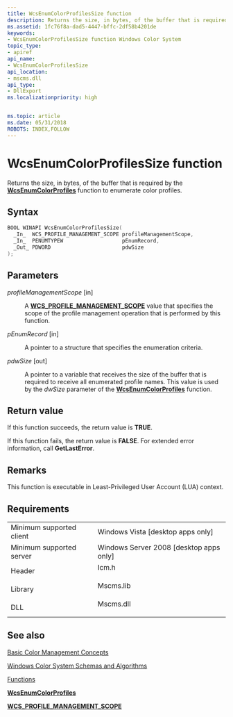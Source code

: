 ```yaml
---
title: WcsEnumColorProfilesSize function
description: Returns the size, in bytes, of the buffer that is required by the WcsEnumColorProfiles function to enumerate color profiles.
ms.assetid: 1fc76f8a-dad5-4447-bffc-2df58b4201de
keywords:
- WcsEnumColorProfilesSize function Windows Color System
topic_type:
- apiref
api_name:
- WcsEnumColorProfilesSize
api_location:
- mscms.dll
api_type:
- DllExport
ms.localizationpriority: high


ms.topic: article
ms.date: 05/31/2018
ROBOTS: INDEX,FOLLOW
---
```


# WcsEnumColorProfilesSize function

Returns the size, in bytes, of the buffer that is required by the [**WcsEnumColorProfiles**](wcsenumcolorprofiles.md) function to enumerate color profiles.

## Syntax


```C++
BOOL WINAPI WcsEnumColorProfilesSize(
  _In_  WCS_PROFILE_MANAGEMENT_SCOPE profileManagementScope,
  _In_  PENUMTYPEW                   pEnumRecord,
  _Out_ PDWORD                       pdwSize
);
```



## Parameters

<dl> <dt>

*profileManagementScope* \[in\]
</dt> <dd>

A [**WCS\_PROFILE\_MANAGEMENT\_SCOPE**](/windows/win32/api/icm/ne-icm-wcs_profile_management_scope) value that specifies the scope of the profile management operation that is performed by this function.

</dd> <dt>

*pEnumRecord* \[in\]
</dt> <dd>

A pointer to a structure that specifies the enumeration criteria.

</dd> <dt>

*pdwSize* \[out\]
</dt> <dd>

A pointer to a variable that receives the size of the buffer that is required to receive all enumerated profile names. This value is used by the *dwSize* parameter of the [**WcsEnumColorProfiles**](wcsenumcolorprofiles.md) function.

</dd> </dl>

## Return value

If this function succeeds, the return value is **TRUE**.

If this function fails, the return value is **FALSE**. For extended error information, call **GetLastError**.

## Remarks

This function is executable in Least-Privileged User Account (LUA) context.

## Requirements



|                                     |                                                                                      |
|-------------------------------------|--------------------------------------------------------------------------------------|
| Minimum supported client<br/> | Windows Vista \[desktop apps only\]<br/>                                       |
| Minimum supported server<br/> | Windows Server 2008 \[desktop apps only\]<br/>                                 |
| Header<br/>                   | <dl> <dt>Icm.h</dt> </dl>     |
| Library<br/>                  | <dl> <dt>Mscms.lib</dt> </dl> |
| DLL<br/>                      | <dl> <dt>Mscms.dll</dt> </dl> |



## See also

<dl> <dt>

[Basic Color Management Concepts](basic-color-management-concepts.md)
</dt> <dt>

[Windows Color System Schemas and Algorithms](windows-color-system-schemas-and-algorithms.md)
</dt> <dt>

[Functions](functions.md)
</dt> <dt>

[**WcsEnumColorProfiles**](wcsenumcolorprofiles.md)
</dt> <dt>

[**WCS\_PROFILE\_MANAGEMENT\_SCOPE**](/windows/win32/api/icm/ne-icm-wcs_profile_management_scope)
</dt> </dl>

 

 





